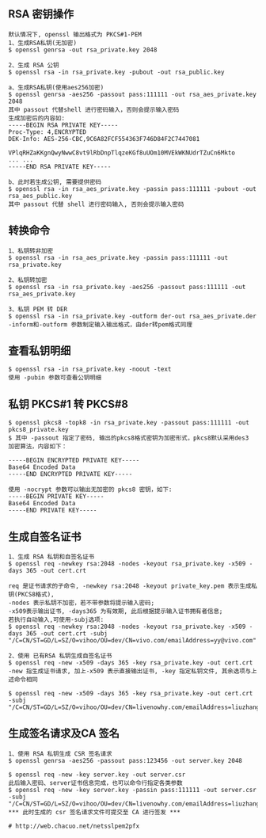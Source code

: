 ## RSA 密钥操作
    
    默认情况下, openssl 输出格式为 PKCS#1-PEM
    1、生成RSA私钥(无加密)
    $ openssl genrsa -out rsa_private.key 2048
    
    2、生成 RSA 公钥
    $ openssl rsa -in rsa_private.key -pubout -out rsa_public.key
    
    a、生成RSA私钥(使用aes256加密)
    $ openssl genrsa -aes256 -passout pass:111111 -out rsa_aes_private.key 2048
    其中 passout 代替shell 进行密码输入，否则会提示输入密码
    生成加密后的内容如:
    -----BEGIN RSA PRIVATE KEY-----
    Proc-Type: 4,ENCRYPTED
    DEK-Info: AES-256-CBC,9C6A82FCF554363F746D84F2C7447081
    
    VPlqRHZaKKgnQwyNwwC8vt9lRbDnpTlqzeKGf8uUOm10MVEkWKNUdrTZuCn6Mkto
    ... ...
    -----END RSA PRIVATE KEY-----
    
    b、此时若生成公钥, 需要提供密码
    $ openssl rsa -in rsa_aes_private.key -passin pass:111111 -pubout -out rsa_aes_public.key
    其中 passout 代替 shell 进行密码输入, 否则会提示输入密码
    
## 转换命令
    
    1、私钥转非加密
    $ openssl rsa -in rsa_aes_private.key -passin pass:111111 -out rsa_private.key
    
    2、私钥转加密
    $ openssl rsa -in rsa_private.key -aes256 -passout pass:111111 -out rsa_aes_private.key
    
    3、私钥 PEM 转 DER
    $ openssl rsa -in rsa_private.key -outform der-out rsa_aes_private.der
    -inform和-outform 参数制定输入输出格式，由der转pem格式同理
    
## 查看私钥明细

    $ openssl rsa -in rsa_private.key -noout -text
    使用 -pubin 参数可查看公钥明细

## 私钥 PKCS#1 转 PKCS#8
    $ openssl pkcs8 -topk8 -in rsa_private.key -passout pass:111111 -out pkcs8_private.key
    $ 其中 -passout 指定了密码, 输出的pkcs8格式密钥为加密形式，pkcs8默认采用des3 加密算法，内容如下：

    -----BEGIN ENCRYPTED PRIVATE KEY-----
    Base64 Encoded Data
    -----END ENCRYPTED PRIVATE KEY-----
    
    使用 -nocrypt 参数可以输出无加密的 pkcs8 密钥，如下:
    -----BEGIN PRIVATE KEY-----
    Base64 Encoded Data
    -----END PRIVATE KEY-----

## 生成自签名证书

    1、生成 RSA 私钥和自签名证书
    $ openssl req -newkey rsa:2048 -nodes -keyout rsa_private.key -x509 -days 365 -out cert.crt
    
    req 是证书请求的子命令, -newkey rsa:2048 -keyout private_key.pem 表示生成私钥(PKCS8格式),
    -nodes 表示私钥不加密，若不带参数将提示输入密码;
    -x509表示输出证书, -days365 为有效期, 此后根据提示输入证书拥有者信息;
    若执行自动输入,可使用-subj选项:
    $ openssl req -newkey rsa:2048 -nodes -keyout rsa_private.key -x509 -days 365 -out cert.crt -subj "/C=CN/ST=GD/L=SZ/O=vihoo/OU=dev/CN=vivo.com/emailAddress=yy@vivo.com"
    
    2、使用 已有RSA 私钥生成自签名证书
    $ openssl req -new -x509 -days 365 -key rsa_private.key -out cert.crt
    -new 指生成证书请求, 加上-x509 表示直接输出证书, -key 指定私钥文件, 其余选项与上述命令相同
    
    $ openssl req -new -x509 -days 365 -key rsa_private.key -out cert.crt -subj "/C=CN/ST=GD/L=SZ/O=vihoo/OU=dev/CN=livenowhy.com/emailAddress=liuzhangpei@126.com"
    
## 生成签名请求及CA 签名

    1、使用 RSA 私钥生成 CSR 签名请求
    $ openssl genrsa -aes256 -passout pass:123456 -out server.key 2048
    
    $ openssl req -new -key server.key -out server.csr
    此后输入密码、server证书信息完成，也可以命令行指定各类参数
    $ openssl req -new -key server.key -passin pass:111111 -out server.csr -subj "/C=CN/ST=GD/L=SZ/O=vihoo/OU=dev/CN=livenowhy.com/emailAddress=liuzhangpei@126.com"
    *** 此时生成的 csr 签名请求文件可提交至 CA 进行签发 ***
    
    # http://web.chacuo.net/netsslpem2pfx